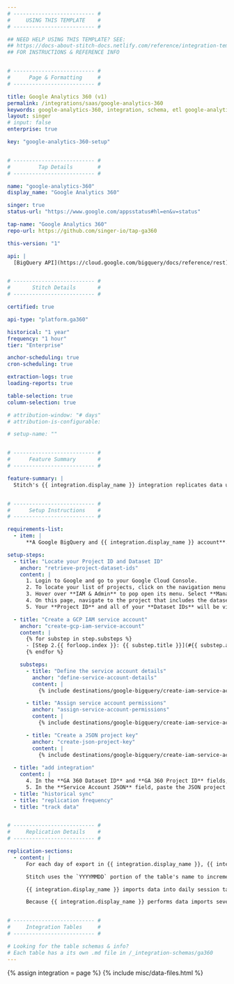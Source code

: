 ```yaml
---
# -------------------------- #
#     USING THIS TEMPLATE    #
# -------------------------- #

## NEED HELP USING THIS TEMPLATE? SEE:
## https://docs-about-stitch-docs.netlify.com/reference/integration-templates/saas/
## FOR INSTRUCTIONS & REFERENCE INFO


# -------------------------- #
#      Page & Formatting     #
# -------------------------- #

title: Google Analytics 360 (v1)
permalink: /integrations/saas/google-analytics-360
keywords: google-analytics-360, integration, schema, etl google-analytics-360, google-analytics-360 etl, google-analytics-360 schema
layout: singer
# input: false
enterprise: true

key: "google-analytics-360-setup"


# -------------------------- #
#         Tap Details        #
# -------------------------- #

name: "google-analytics-360"
display_name: "Google Analytics 360"

singer: true
status-url: "https://www.google.com/appsstatus#hl=en&v=status"

tap-name: "Google Analytics 360"
repo-url: https://github.com/singer-io/tap-ga360

this-version: "1"

api: |
  [BigQuery API](https://cloud.google.com/bigquery/docs/reference/rest){:target="new"}


# -------------------------- #
#       Stitch Details       #
# -------------------------- #

certified: true

api-type: "platform.ga360"

historical: "1 year"
frequency: "1 hour"
tier: "Enterprise"

anchor-scheduling: true
cron-scheduling: true

extraction-logs: true
loading-reports: true

table-selection: true
column-selection: true

# attribution-window: "# days"
# attribution-is-configurable: 

# setup-name: ""


# -------------------------- #
#      Feature Summary       #
# -------------------------- #

feature-summary: |
  Stitch's {{ integration.display_name }} integration replicates data using the {{ integration.api | flatify | strip }}. Refer to the [Schema](#schema) section for a list of objects available for replication.


# -------------------------- #
#      Setup Instructions    #
# -------------------------- #

requirements-list:
  - item: |
      **A Google BigQuery and {{ integration.display_name }} account**. You need to have your BigQuery account configured to export to {{ integration.display_name }}. To learn how to configure this export, use [Google's step-by-step instructions](https://support.google.com/analytics/answer/3416092?hl=en&ref_topic=3416089){:target="new"}.

setup-steps:
  - title: "Locate your Project ID and Dataset ID"
    anchor: "retrieve-project-dataset-ids"
    content: |
      1. Login to Google and go to your Google Cloud Console.
      2. To locate your list of projects, click on the navigation menu in the upper left-hand corner of the page.
      3. Hover over **IAM & Admin** to pop open its menu. Select **Manage Resources**.
      4. On this page, navigate to the project that includes the dataset you want to replicate data from and click on it.
      5. Your **Project ID** and all of your **Dataset IDs** will be visible. Make note of the Project ID and Dataset ID that you want to replicate and keep it readily available for the {{ integration.display_name }} integration configuration page.

  - title: "Create a GCP IAM service account"
    anchor: "create-gcp-iam-service-account"
    content: |
      {% for substep in step.substeps %}
      - [Step 2.{{ forloop.index }}: {{ substep.title }}](#{{ substep.anchor }})
      {% endfor %}

    substeps:
      - title: "Define the service account details"
        anchor: "define-service-account-details"
        content: |
          {% include destinations/google-bigquery/create-iam-service-account.html type="define-service-account-details" %}

      - title: "Assign service account permissions"
        anchor: "assign-service-account-permissions"
        content: |
          {% include destinations/google-bigquery/create-iam-service-account.html type="assign-bq-roles" %}

      - title: "Create a JSON project key"
        anchor: "create-json-project-key"
        content: |
          {% include destinations/google-bigquery/create-iam-service-account.html type="create-json-project-key" %}  
            
  - title: "add integration"
    content: |
      4. In the **GA 360 Dataset ID** and **GA 360 Project ID** fields, enter the Project and Dataset IDs you retrieved in [Step 1](#retrieve-project-dataset-ids).
      5. In the **Service Account JSON** field, paste the JSON project key you obtained in [Step 2.3](#create-gcp-iam-service-account).
  - title: "historical sync"
  - title: "replication frequency"
  - title: "track data" 


# -------------------------- #
#     Replication Details    #
# -------------------------- #

replication-sections:  
  - content: |
      For each day of export in {{ integration.display_name }}, {{ integration.display_name }} creates a table with the format `ga_sessions_YYYYMMDD`. The `YYYYMMDD` portion of the table's name corresponds to the date the data is for.

      Stitch uses the `YYYYMMDD` portion of the table's name to incrementally replicate data. When a new export with a `YYYYMMDD` value is greater than the previous export, Stitch will replicate the data for that day in full.

      {{ integration.display_name }} imports data into daily session tables several times throughout the day. For the current day, data isn't final until the daily import is complete. Refer to [Google's documentation](https://support.google.com/analytics/answer/3437719?hl=en){:target="new"} for more info on this process.

      Because {{ integration.display_name }} performs data imports several times a day, you may notice differences between your data in {{ integration.display_name }} and the data replicated by Stitch. Allow a full day to see complete updates for the previous day's data.


# -------------------------- #
#     Integration Tables     #
# -------------------------- #

# Looking for the table schemas & info?
# Each table has a its own .md file in /_integration-schemas/ga360
---
```

{% assign integration = page %}
{% include misc/data-files.html %}